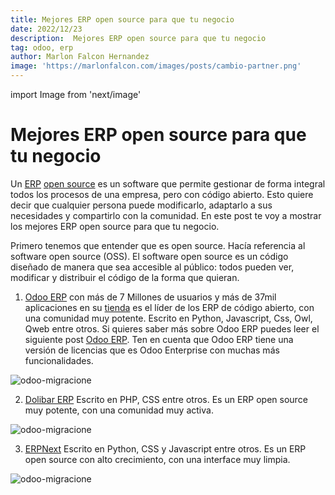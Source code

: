```yaml
---
title: Mejores ERP open source para que tu negocio
date: 2022/12/23
description:  Mejores ERP open source para que tu negocio
tag: odoo, erp
author: Marlon Falcon Hernandez
image: 'https://marlonfalcon.com/images/posts/cambio-partner.png'
---
```

import Image from 'next/image'

#  Mejores ERP open source para que tu negocio

Un [ERP](/posts/erp) [open source](/posts/open-source) es un software que permite gestionar de forma integral todos los procesos de una empresa, pero con código abierto. Esto quiere decir que cualquier persona puede modificarlo, adaptarlo a sus necesidades y compartirlo con la comunidad. En este post te voy a mostrar los mejores ERP open source para que tu negocio.

Primero tenemos que entender que es open source. Hacía referencia al software open source (OSS). El software open source es un código diseñado de manera que sea accesible al público: todos pueden ver, modificar y distribuir el código de la forma que quieran.

1. [Odoo ERP](https://www.odoo.com) con más de 7 Millones de usuarios y más de 37mil aplicaciones en su [tienda](https://apps.odoo.com/apps)  es el líder de los ERP de código abierto, con una comunidad muy potente. Escrito en Python, Javascript, Css, Owl, Qweb entre otros. Si quieres saber más sobre Odoo ERP puedes leer el siguiente post [Odoo ERP](/posts/odoo-erp/). Ten en cuenta que Odoo ERP tiene una versión de licencias que es Odoo Enterprise con muchas más funcionalidades.

<Image
  src="/images/posts/odoo-16-app.png"
  alt="odoo-migracione"
  width={1020}
  height={699}
  priority
  className="next-image"
/>

2. [Dolibar ERP](https://www.dolibarr.org/) Escrito en PHP, CSS entre otros. Es un ERP open source muy potente, con una comunidad muy activa.

<Image
  src="/images/posts/dolibar-erp.png"
  alt="odoo-migracione"
  width={1680}
  height={887}
  priority
  className="next-image"
/>

3. [ERPNext](https://erpnext.com/) Escrito en Python, CSS y Javascript entre otros. Es un ERP open source con alto crecimiento, con una interface muy limpia.

<Image
  src="/images/posts/erpnext-erp.png"
  alt="odoo-migracione"
  width={1680}
  height={887}
  priority
  className="next-image"
/>